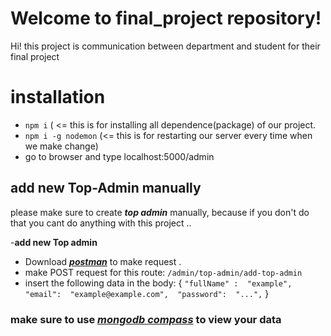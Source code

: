 # Welcome to final_project repository!

Hi! this project is communication between department and student for their final project


# installation

 

 - `npm i`	( <= this is for installing all dependence(package) of our project.
 - `npm i -g nodemon` (<= this is for restarting our server every time when we make change)
 - go to browser and type localhost:5000/admin

## add new Top-Admin manually

please make sure to create ***top admin*** manually, because if you don't do that you cant do anything with this project ..
 

-**add new Top admin**

 - Download [***postman***](https://www.postman.com/downloads/) to make request .
 - make POST request for this route: `/admin/top-admin/add-top-admin`
 - insert the following data in the body:
		  {
					 `` "fullName" :  "example", 
						"email":  "example@example.com", 
						"password":  "...",
						``
		 }  
### make sure to use [***mongodb compass***](https://www.mongodb.com/try/download/compass)  to view your data
 
